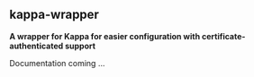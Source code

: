 ## kappa-wrapper

**A wrapper for Kappa for easier configuration with certificate-authenticated support**

Documentation coming ...
